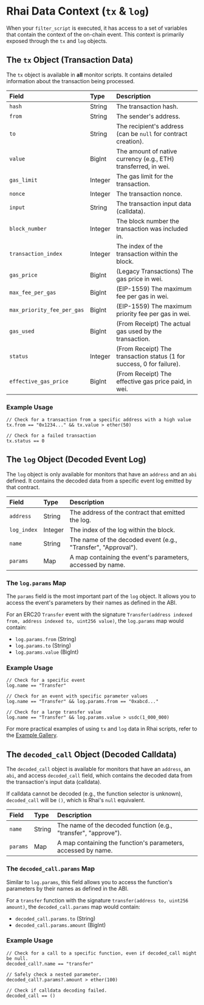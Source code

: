 # Rhai Data Context (`tx` & `log`)

When your `filter_script` is executed, it has access to a set of variables that contain the context of the on-chain event. This context is primarily exposed through the `tx` and `log` objects.

## The `tx` Object (Transaction Data)

The `tx` object is available in **all** monitor scripts. It contains detailed information about the transaction being processed.

| Field | Type | Description |
| :--- | :--- | :--- |
| `hash` | String | The transaction hash. |
| `from` | String | The sender's address. |
| `to` | String | The recipient's address (can be `null` for contract creation). |
| `value` | BigInt | The amount of native currency (e.g., ETH) transferred, in wei. |
| `gas_limit` | Integer | The gas limit for the transaction. |
| `nonce` | Integer | The transaction nonce. |
| `input` | String | The transaction input data (calldata). |
| `block_number` | Integer | The block number the transaction was included in. |
| `transaction_index` | Integer | The index of the transaction within the block. |
| `gas_price` | BigInt | (Legacy Transactions) The gas price in wei. |
| `max_fee_per_gas` | BigInt | (EIP-1559) The maximum fee per gas in wei. |
| `max_priority_fee_per_gas` | BigInt | (EIP-1559) The maximum priority fee per gas in wei. |
| `gas_used` | BigInt | (From Receipt) The actual gas used by the transaction. |
| `status` | Integer | (From Receipt) The transaction status (1 for success, 0 for failure). |
| `effective_gas_price` | BigInt | (From Receipt) The effective gas price paid, in wei. |

### Example Usage

```rhai
// Check for a transaction from a specific address with a high value
tx.from == "0x1234..." && tx.value > ether(50)

// Check for a failed transaction
tx.status == 0
```

## The `log` Object (Decoded Event Log)

The `log` object is only available for monitors that have an `address` and an `abi` defined. It contains the decoded data from a specific event log emitted by that contract.

| Field | Type | Description |
| :--- | :--- | :--- |
| `address` | String | The address of the contract that emitted the log. |
| `log_index` | Integer | The index of the log within the block. |
| `name` | String | The name of the decoded event (e.g., "Transfer", "Approval"). |
| `params` | Map | A map containing the event's parameters, accessed by name. |

### The `log.params` Map

The `params` field is the most important part of the `log` object. It allows you to access the event's parameters by their names as defined in the ABI.

For an ERC20 `Transfer` event with the signature `Transfer(address indexed from, address indexed to, uint256 value)`, the `log.params` map would contain:

-   `log.params.from` (String)
-   `log.params.to` (String)
-   `log.params.value` (BigInt)

### Example Usage

```rhai
// Check for a specific event
log.name == "Transfer"

// Check for an event with specific parameter values
log.name == "Transfer" && log.params.from == "0xabcd..."

// Check for a large transfer value
log.name == "Transfer" && log.params.value > usdc(1_000_000)
```

For more practical examples of using `tx` and `log` data in Rhai scripts, refer to the [Example Gallery](../examples/gallery.md).

## The `decoded_call` Object (Decoded Calldata)

The `decoded_call` object is available for monitors that have an `address`, an `abi`, and access `decoded_call` field, which contains the decoded data from the transaction's input data (calldata).

If calldata cannot be decoded (e.g., the function selector is unknown), `decoded_call` will be `()`, which is Rhai's `null` equivalent.

| Field | Type | Description |
| :--- | :--- | :--- |
| `name` | String | The name of the decoded function (e.g., "transfer", "approve"). |
| `params` | Map | A map containing the function's parameters, accessed by name. |

### The `decoded_call.params` Map

Similar to `log.params`, this field allows you to access the function's parameters by their names as defined in the ABI.

For a `transfer` function with the signature `transfer(address to, uint256 amount)`, the `decoded_call.params` map would contain:

-   `decoded_call.params.to` (String)
-   `decoded_call.params.amount` (BigInt)

### Example Usage

```rhai
// Check for a call to a specific function, even if decoded_call might be null.
decoded_call?.name == "transfer"

// Safely check a nested parameter.
decoded_call?.params?.amount > ether(100)

// Check if calldata decoding failed.
decoded_call == ()
```
